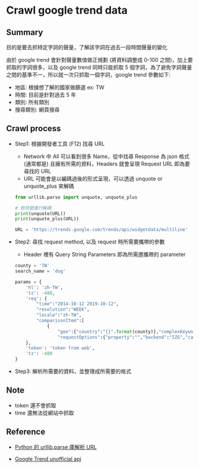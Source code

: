 # Crawl google trend data

## Summary

目的是要去抓特定字詞的聲量，了解該字詞在過去一段時間聲量的變化

由於 google trend 會針對聲量數值做正規劃 (將資料調整成 0-100 之間)，加上要抓取的字詞很多，以及 google trend 同時只能抓取 5 個字詞，為了避免字詞聲量之間的基準不一，所以就一次只抓取一個字詞，google trend 參數如下:

- 地區: 根據想了解的國家做篩選 ex: TW
- 時間: 目前是針對過去 5 年
- 類別: 所有類別
- 搜尋類別: 網頁搜尋

## Crawl process

- Step1: 根據開發者工具 (F12) 找尋 URL

    - Network 中 All 可以看到很多 Name，從中找尋 Response 為 json 格式 (通常都是) 且擁有所需的資料，Headers 就會呈現 Request URL 即為要尋找的 URL
    - URL 可能會是以編碼過後的形式呈現，可以透過 unquote or unquote_plus 來解碼

    ```python
    from urllib.parse import unquote, unquote_plus

    # 對符號進行解碼
    print(unquote(URL))
    print(unquote_plus(URL))

    URL = 'https://trends.google.com/trends/api/widgetdata/multiline'
    ```

- Step2: 尋找 request method, 以及 request 時所需要攜帶的參數

    - Header 裡有 Query String Parameters 即為所需邀攜帶的 parameter

    ```python
    county = 'TW'
    search_name = 'dog'

    params = {
        'hl': 'zh-TW',
        'tz': -480,
        'req': {
            "time":"2014-10-12 2019-10-12",
            "resolution":"WEEK",
            "locale":"zh-TW",
            "comparisonItem":[
                {
                    "geo":{"country":"{}".format(county)},"complexKeywordsRestriction":{"keyword":[{"type":"BROAD","value":"{}".format(search_name)}]}}],
                    "requestOptions":{"property":"","backend":"IZG","category":0}
        },
        'token': 'token from web',
        'tz': -480
    }
    ```

- Step3: 解析所需要的資料，並整理成所需要的格式

## Note

- token 還不會抓取
- time 還無法從網站中抓取

## Reference

- [Python 的 urllib.parse 庫解析 URL](https://blog.csdn.net/xc_zhou/article/details/80907101)

- [Google Trend unofficial api](https://github.com/GeneralMills/pytrends)

